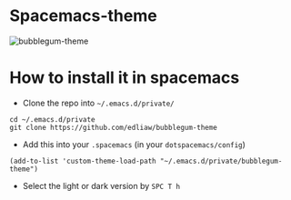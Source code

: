 # Spacemacs-theme

![bubblegum-theme]()

# How to install it in spacemacs

* Clone the repo into `~/.emacs.d/private/`

```
cd ~/.emacs.d/private
git clone https://github.com/edliaw/bubblegum-theme
```

* Add this into your `.spacemacs` (in your `dotspacemacs/config`)

```
(add-to-list 'custom-theme-load-path "~/.emacs.d/private/bubblegum-theme")
```

* Select the light or dark version by `SPC T h`
